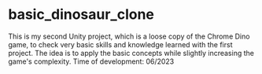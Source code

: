 # basic_dinosaur_clone
This is my second Unity project, which is a loose copy of the Chrome Dino game, to check very basic skills and knowledge learned with the first project. The idea is to apply the basic concepts while slightly increasing the game's complexity. Time of development: 06/2023

